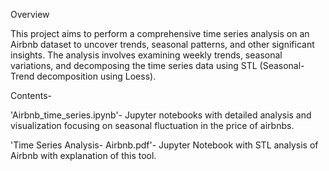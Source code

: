 Overview

This project aims to perform a comprehensive time series analysis on an Airbnb dataset to uncover trends, seasonal patterns, and other significant insights. The analysis involves examining weekly trends, seasonal variations, and decomposing the time series data using STL (Seasonal-Trend decomposition using Loess).


Contents-

'Airbnb_time_series.ipynb'- Jupyter notebooks with detailed analysis and visualization focusing on seasonal fluctuation in the price of airbnbs. 

'Time Series Analysis- Airbnb.pdf'- Jupyter Notebook with STL analysis of Airbnb with explanation of this tool. 
